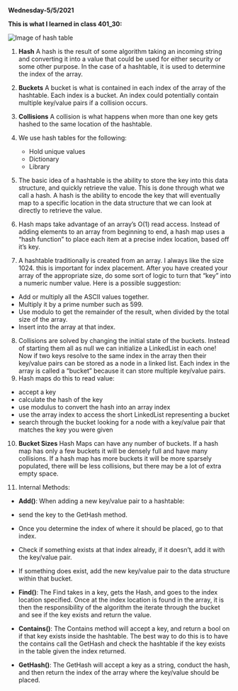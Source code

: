 **Wednesday-5/5/2021**

**This is what I learned in class 401_30:**

![Image of hash table](https://i.imgur.com/2ON8Kt5.jpg)


1. **Hash** A hash is the result of some algorithm taking an incoming string and converting it into a value that could be used for either security or some other purpose. In the case of a hashtable, it is used to determine the index of the array.
2. **Buckets** A bucket is what is contained in each index of the array of the hashtable. Each index is a bucket. An index could potentially contain multiple key/value pairs if a collision occurs.
3. **Collisions**  A collision is what happens when more than one key gets hashed to the same location of the hashtable.
4. We use hash tables for the following:
   - Hold unique values
   - Dictionary
   - Library

5. The basic idea of a hashtable is the ability to store the key into this data structure, and quickly retrieve the value. This is done through what we call a hash. A hash is the ability to encode the key that will eventually map to a specific location in the data structure that we can look at directly to retrieve the value.
6. Hash maps take advantage of an array’s O(1) read access. Instead of adding elements to an array from beginning to end, a hash map uses a “hash function” to place each item at a precise index location, based off it’s key.
7. A hashtable traditionally is created from an array. I always like the size 1024. this is important for index placement. After you have created your array of the appropriate size, do some sort of logic to turn that “key” into a numeric number value. Here is a possible suggestion:

  - Add or multiply all the ASCII values together.
  - Multiply it by a prime number such as 599.
  - Use modulo to get the remainder of the result, when divided by the total size of the array.
  - Insert into the array at that index.

8. Collisions are solved by changing the initial state of the buckets. Instead of starting them all as null we can initialize a LinkedList in each one! Now if two keys resolve to the same index in the array then their key/value pairs can be stored as a node in a linked list. Each index in the array is called a “bucket” because it can store multiple key/value pairs.
9. Hash maps do this to read value:

- accept a key
- calculate the hash of the key
- use modulus to convert the hash into an array index
- use the array index to access the short LinkedList representing a bucket
- search through the bucket looking for a node with a key/value pair that matches the key you were given


10. **Bucket Sizes** Hash Maps can have any number of buckets. If a hash map has only a few buckets it will be densely full and have many collisions. If a hash map has more buckets it will be more sparsely populated, there will be less collisions, but there may be a lot of extra empty space.

11. Internal Methods:

- **Add()**: When adding a new key/value pair to a hashtable:

- send the key to the GetHash method.
- Once you determine the index of where it should be placed, go to that index.
- Check if something exists at that index already, if it doesn’t, add it with the key/value pair.
- If something does exist, add the new key/value pair to the data structure within that bucket.

- **Find()**: The Find takes in a key, gets the Hash, and goes to the index location specified. Once at the index location is found in the array, it is then the responsibility of the algorithm the iterate through the bucket and see if the key exists and return the value.

- **Contains()**: The Contains method will accept a key, and return a bool on if that key exists inside the hashtable. The best way to do this is to have the contains call the GetHash and check the hashtable if the key exists in the table given the index returned.

- **GetHash()**: The GetHash will accept a key as a string, conduct the hash, and then return the index of the array where the key/value should be placed.